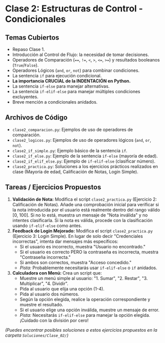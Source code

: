 # Clase 2: Estructuras de Control - Condicionales

## Temas Cubiertos

- Repaso Clase 1.
- Introducción al Control de Flujo: la necesidad de tomar decisiones.
- Operadores de Comparación (`==`, `!=`, `<`, `>`, `<=`, `>=`) y resultados booleanos (`True`/`False`).
- Operadores Lógicos (`and`, `or`, `not`) para combinar condiciones.
- La sentencia `if` para ejecución condicional.
- **La importancia CRUCIAL de la INDENTACIÓN en Python.**
- La sentencia `if-else` para manejar alternativas.
- La sentencia `if-elif-else` para manejar múltiples condiciones excluyentes.
- Breve mención a condicionales anidados.

## Archivos de Código

- `clase2_comparacion.py`: Ejemplos de uso de operadores de comparación.
- `clase2_logicos.py`: Ejemplos de uso de operadores lógicos (`and`, `or`, `not`).
- `clase2_if_simple.py`: Ejemplo básico de la sentencia `if`.
- `clase2_if_else.py`: Ejemplo de la sentencia `if-else` (mayoría de edad).
- `clase2_if_elif_else.py`: Ejemplo de `if-elif-else` (clasificar número).
- `clase2_practica.py`: Soluciones a los ejercicios prácticos realizados en clase (Mayoría de edad, Calificación de Notas, Login Simple).

## Tareas / Ejercicios Propuestos

1.  **Validación de Nota:** Modifica el script `clase2_practica.py` (Ejercicio 2: Calificación de Notas). Añade una comprobación inicial para verificar si la nota introducida por el usuario está realmente dentro del rango válido [0, 100]. Si no lo está, muestra un mensaje de "Nota inválida" y no intentes clasificarla. Si la nota es válida, procede con la clasificación usando `if-elif-else` como antes.
2.  **Feedback de Login Mejorado:** Modifica el script `clase2_practica.py` (Ejercicio 3: Login Simple). En lugar de solo decir "Credenciales incorrectas", intenta dar mensajes más específicos:
    - Si el usuario es incorrecto, muestra "Usuario no encontrado."
    - Si el usuario es correcto PERO la contraseña es incorrecta, muestra "Contraseña incorrecta."
    - Si ambos son correctos, muestra "Acceso concedido."
    - _Pista:_ Probablemente necesitarás usar `if-elif-else` o `if` anidados.
3.  **Calculadora con Menú:** Crea un script que:
    - Muestre un menú simple al usuario: "1. Sumar", "2. Restar", "3. Multiplicar", "4. Dividir".
    - Pida al usuario que elija una opción (1-4).
    - Pida al usuario dos números.
    - Según la opción elegida, realice la operación correspondiente y muestre el resultado.
    - Si el usuario elige una opción inválida, muestre un mensaje de error.
    - _Pista:_ Necesitarás `if-elif-else` para manejar la opción elegida. ¡Cuidado con la división por cero!

_(Puedes encontrar posibles soluciones a estos ejercicios propuestos en la carpeta `Soluciones/Clase_02/`)_
